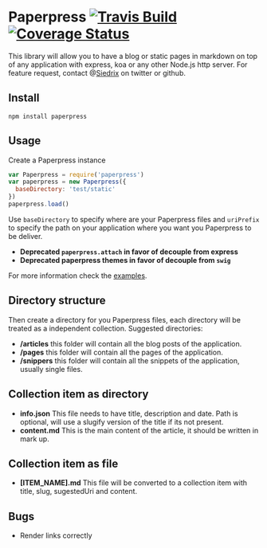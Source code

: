 # Paperpress [![Travis Build](https://api.travis-ci.org/Siedrix/paperpress.svg)](https://travis-ci.org/Siedrix/paperpress) [![Coverage Status](https://coveralls.io/repos/github/rogr/paperpress/badge.svg?branch=v1.0-coveralls)](https://coveralls.io/github/rogr/paperpress?branch=v1.0-coveralls)

This library will allow you to have a blog or static pages in markdown on top of any application with express, koa or any other Node.js http server. For feature request, contact @[Siedrix](https://twitter.com/Siedrix) on twitter or github.

## Install
```
npm install paperpress
```

## Usage
Create a Paperpress instance
```js
var Paperpress = require('paperpress')
var paperpress = new Paperpress({
  baseDirectory: 'test/static'
})
paperpress.load()
```

Use `baseDirectory` to specify where are your Paperpress files and `uriPrefix` to specify the path on your application where you want you Paperpress to be deliver.

- **Deprecated `paperpress.attach` in favor of decouple from express**
- **Deprecated paperpress themes in favor of decouple from `swig`**

For more information check the [examples](/examples).

## Directory structure
Then create a directory for you Paperpress files, each directory will be treated as a independent collection. Suggested directories:

- **/articles** this folder will contain all the blog posts of the application.
- **/pages** this folder will contain all the pages of the application.
- **/snippers** this folder will contain all the snippets of the application, usually single files.

## Collection item as directory
- **info.json** This file needs to have title, description and date. Path is optional, will use a slugify version of the title if its not present.
- **content.md** This is the main content of the article, it should be written in mark up.

## Collection item as file
- **[ITEM_NAME].md** This file will be converted to a collection item with title, slug, sugestedUri and content.

## Bugs
- Render links correctly
